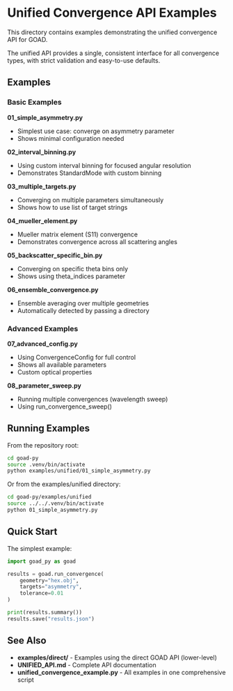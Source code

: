 # Unified Convergence API Examples

This directory contains examples demonstrating the unified convergence API for GOAD.

The unified API provides a single, consistent interface for all convergence types, with strict validation and easy-to-use defaults.

## Examples

### Basic Examples

**01_simple_asymmetry.py**
- Simplest use case: converge on asymmetry parameter
- Shows minimal configuration needed

**02_interval_binning.py**
- Using custom interval binning for focused angular resolution
- Demonstrates StandardMode with custom binning

**03_multiple_targets.py**
- Converging on multiple parameters simultaneously
- Shows how to use list of target strings

**04_mueller_element.py**
- Mueller matrix element (S11) convergence
- Demonstrates convergence across all scattering angles

**05_backscatter_specific_bin.py**
- Converging on specific theta bins only
- Shows using theta_indices parameter

**06_ensemble_convergence.py**
- Ensemble averaging over multiple geometries
- Automatically detected by passing a directory

### Advanced Examples

**07_advanced_config.py**
- Using ConvergenceConfig for full control
- Shows all available parameters
- Custom optical properties

**08_parameter_sweep.py**
- Running multiple convergences (wavelength sweep)
- Using run_convergence_sweep()

## Running Examples

From the repository root:

```bash
cd goad-py
source .venv/bin/activate
python examples/unified/01_simple_asymmetry.py
```

Or from the examples/unified directory:

```bash
cd goad-py/examples/unified
source ../../.venv/bin/activate
python 01_simple_asymmetry.py
```

## Quick Start

The simplest example:

```python
import goad_py as goad

results = goad.run_convergence(
    geometry="hex.obj",
    targets="asymmetry",
    tolerance=0.01
)

print(results.summary())
results.save("results.json")
```

## See Also

- **examples/direct/** - Examples using the direct GOAD API (lower-level)
- **UNIFIED_API.md** - Complete API documentation
- **unified_convergence_example.py** - All examples in one comprehensive script
